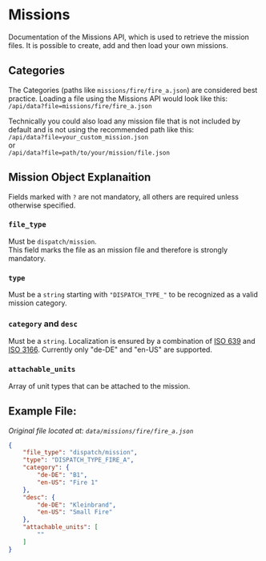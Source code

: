 # Missions

Documentation of the Missions API, which is used to retrieve the mission files. It is possible to create, add and then load your own missions.

## Categories

The Categories (paths like `missions/fire/fire_a.json`) are considered best practice. Loading a file using the Missions API would look like this: 
<br/>
```/api/data?file=missions/fire/fire_a.json```

Technically you could also load any mission file that is not included by default and is not using the recommended path like this: 
<br/>
```/api/data?file=your_custom_mission.json```
<br/>
or
<br/>
```/api/data?file=path/to/your/mission/file.json```

## Mission Object Explanaition
Fields marked with ``?`` are not mandatory, all others are required unless otherwise specified.
<br/>

### ``file_type``
Must be ``dispatch/mission``.
<br/>
This field marks the file as an mission file and therefore is strongly mandatory.

### ``type``
Must be a ``string`` starting with ``"DISPATCH_TYPE_"`` to be recognized as a valid mission category.

### ``category`` and ``desc``
Must be a ``string``. Localization is ensured by a combination of [ISO 639](https://www.loc.gov/standards/iso639-2/php/code_list.php) and [ISO 3166](https://en.wikipedia.org/wiki/ISO_3166-1#Codes). Currently only "de-DE" and "en-US" are supported.

### ``attachable_units``
Array of unit types that can be attached to the mission.

## Example File:
*Original file located at: 
``data/missions/fire/fire_a.json``*
```json
{
    "file_type": "dispatch/mission",
    "type": "DISPATCH_TYPE_FIRE_A",
    "category": {
        "de-DE": "B1",
        "en-US": "Fire 1"
    },
    "desc": {
        "de-DE": "Kleinbrand",
        "en-US": "Small Fire"
    },
    "attachable_units": [
        ""
    ]
}
```